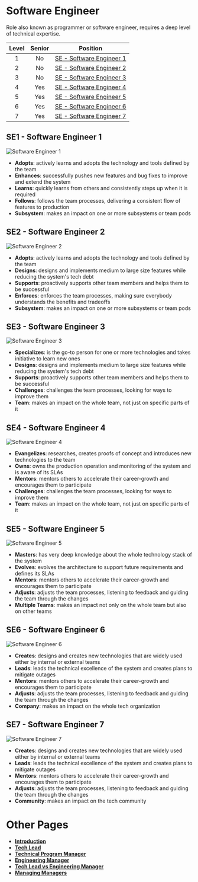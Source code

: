 # Software Engineer

Role also known as programmer or software engineer, requires a deep level of technical expertise.

| Level | Senior | Position |
| :---: | :---: | :---: |
| 1 | No | [SE - Software Engineer 1](#d1---software-engineer-1) |
| 2 | No | [SE - Software Engineer 2](#d2---software-engineer-2) |
| 3 | No | [SE - Software Engineer 3](#d3---software-engineer-3) |
| 4 | Yes | [SE - Software Engineer 4](#d4---software-engineer-4) |
| 5 | Yes | [SE - Software Engineer 5](#d5---software-engineer-5) |
| 6 | Yes | [SE - Software Engineer 6](#d6---software-engineer-6) |
| 7 | Yes | [SE - Software Engineer 7](#d7---software-engineer-7) |

## SE1 - Software Engineer 1

<picture>
  <source media="(prefers-color-scheme: dark)" srcset="/charts/software-engineer-1-dark.png">
  <source media="(prefers-color-scheme: light)" srcset="/charts/software-engineer-1.png">
  <img alt="Software Engineer 1" src="/charts/software-engineer-1.png">
</picture>

* **Adopts**: actively learns and adopts the technology and tools defined by the team
* **Enhances**: successfully pushes new features and bug fixes to improve and extend the system
* **Learns**: quickly learns from others and consistently steps up when it is required
* **Follows**: follows the team processes, delivering a consistent flow of features to production
* **Subsystem**: makes an impact on one or more subsystems or team pods

## SE2 - Software Engineer 2

<picture>
  <source media="(prefers-color-scheme: dark)" srcset="/charts/software-engineer-2-dark.png">
  <source media="(prefers-color-scheme: light)" srcset="/charts/software-engineer-2.png">
  <img alt="Software Engineer 2" src="/charts/software-engineer-2.png">
</picture>

* **Adopts**: actively learns and adopts the technology and tools defined by the team
* **Designs**: designs and implements medium to large size features while reducing the system's tech debt
* **Supports**: proactively supports other team members and helps them to be successful
* **Enforces**: enforces the team processes, making sure everybody understands the benefits and tradeoffs
* **Subsystem**: makes an impact on one or more subsystems or team pods

## SE3 - Software Engineer 3

<picture>
  <source media="(prefers-color-scheme: dark)" srcset="/charts/software-engineer-3-dark.png">
  <source media="(prefers-color-scheme: light)" srcset="/charts/software-engineer-3.png">
  <img alt="Software Engineer 3" src="/charts/software-engineer-3.png">
</picture>

* **Specializes**: is the go-to person for one or more technologies and takes initiative to learn new ones
* **Designs**: designs and implements medium to large size features while reducing the system's tech debt
* **Supports**: proactively supports other team members and helps them to be successful
* **Challenges**: challenges the team processes, looking for ways to improve them
* **Team**: makes an impact on the whole team, not just on specific parts of it

## SE4 - Software Engineer 4

<picture>
  <source media="(prefers-color-scheme: dark)" srcset="/charts/software-engineer-4-dark.png">
  <source media="(prefers-color-scheme: light)" srcset="/charts/software-engineer-4.png">
  <img alt="Software Engineer 4" src="/charts/software-engineer-4.png">
</picture>

* **Evangelizes**: researches, creates proofs of concept and introduces new technologies to the team
* **Owns**: owns the production operation and monitoring of the system and is aware of its SLAs
* **Mentors**: mentors others to accelerate their career-growth and encourages them to participate
* **Challenges**: challenges the team processes, looking for ways to improve them
* **Team**: makes an impact on the whole team, not just on specific parts of it

## SE5 - Software Engineer 5

<picture>
  <source media="(prefers-color-scheme: dark)" srcset="/charts/software-engineer-5-dark.png">
  <source media="(prefers-color-scheme: light)" srcset="/charts/software-engineer-5.png">
  <img alt="Software Engineer 5" src="/charts/software-engineer-5.png">
</picture>

* **Masters**: has very deep knowledge about the whole technology stack of the system
* **Evolves**: evolves the architecture to support future requirements and defines its SLAs
* **Mentors**: mentors others to accelerate their career-growth and encourages them to participate
* **Adjusts**: adjusts the team processes, listening to feedback and guiding the team through the changes
* **Multiple Teams**: makes an impact not only on the whole team but also on other teams

## SE6 - Software Engineer 6

<picture>
  <source media="(prefers-color-scheme: dark)" srcset="/charts/software-engineer-6-dark.png">
  <source media="(prefers-color-scheme: light)" srcset="/charts/software-engineer-6.png">
  <img alt="Software Engineer 6" src="/charts/software-engineer-6.png">
</picture>

* **Creates**: designs and creates new technologies that are widely used either by internal or external teams
* **Leads**: leads the technical excellence of the system and creates plans to mitigate outages
* **Mentors**: mentors others to accelerate their career-growth and encourages them to participate
* **Adjusts**: adjusts the team processes, listening to feedback and guiding the team through the changes
* **Company**: makes an impact on the whole tech organization

## SE7 - Software Engineer 7

<picture>
  <source media="(prefers-color-scheme: dark)" srcset="/charts/software-engineer-7-dark.png">
  <source media="(prefers-color-scheme: light)" srcset="/charts/software-engineer-7.png">
  <img alt="Software Engineer 7" src="/charts/software-engineer-7.png">
</picture>

* **Creates**: designs and creates new technologies that are widely used either by internal or external teams
* **Leads**: leads the technical excellence of the system and creates plans to mitigate outages
* **Mentors**: mentors others to accelerate their career-growth and encourages them to participate
* **Adjusts**: adjusts the team processes, listening to feedback and guiding the team through the changes
* **Community**: makes an impact on the tech community

# Other Pages

* [**Introduction**](README.md)
* [**Tech Lead**](TechLead.md)
* [**Technical Program Manager**](DeliveryDirector.md)
* [**Engineering Manager**](EngineeringManager.md)
* [**Tech Lead vs Engineering Manager**](TechLead-EngineeringManager.md)
* [**Managing Managers**](Managing-Managers.md)
